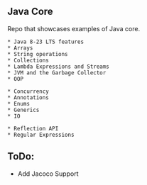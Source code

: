 ## Java Core

Repo that showcases examples of Java core.

    * Java 8-23 LTS features 
    * Arrays
    * String operations
    * Collections  
    * Lambda Expressions and Streams
    * JVM and the Garbage Collector     
    * OOP    

    * Concurrency
    * Annotations
    * Enums
    * Generics
    * IO

    * Reflection API
    * Regular Expressions

## ToDo:

* Add Jacoco Support